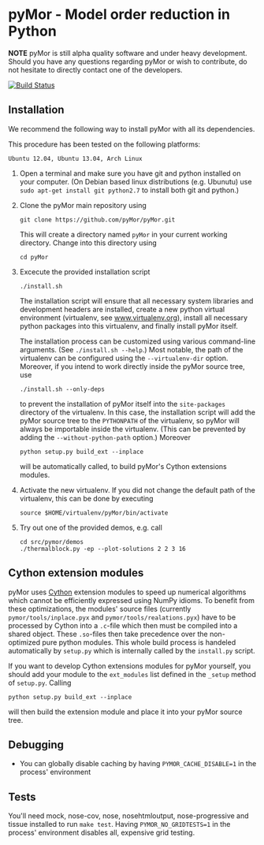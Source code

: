 pyMor - Model order reduction in Python
=======================================

**NOTE** pyMor is still alpha quality software and under heavy development.
Should you have any questions regarding pyMor or wish to contribute, do not
hesitate to directly contact one of the developers.

[![Build Status](https://travis-ci.org/pyMor/pyMor.png)](https://travis-ci.org/pyMor/pyMor)


Installation
------------

We recommend the following way to install pyMor with all its dependencies.

This procedure has been tested on the following platforms:

    Ubuntu 12.04, Ubuntu 13.04, Arch Linux


1.  Open a terminal and make sure you have git and python installed on your
    computer. (On Debian based linux distributions (e.g. Ubunutu) use `sudo
    apt-get install git python2.7` to install both git and python.)

2.  Clone the pyMor main repository using
    
        git clone https://github.com/pyMor/pyMor.git
    
    This will create a directory named `pyMor` in your current working directory.
    Change into this directory using
    
        cd pyMor

3.  Excecute the provided installation script
    
        ./install.sh
    
    The installation script will ensure that all necessary system libraries and
    development headers are installed, create a new python virtual environment
    (virtualenv, see www.virtualenv.org), install all necessary python packages into
    this virtualenv, and finally install pyMor itself.
    
    The installation process can be customized using various command-line arguments.
    (See `./install.sh --help`.) Most notable, the path of the virtualenv can be
    configured using the `--virtualenv-dir` option.  Moreover, if you intend to work
    directly inside the pyMor source tree, use
    
        ./install.sh --only-deps
    
    to prevent the installation of pyMor itself into the `site-packages` directory
    of the virtualenv. In this case, the installation script will add the pyMor
    source tree to the `PYTHONPATH` of the virtualenv, so pyMor will always be
    importable inside the virtualenv. (This can be prevented by adding the
    `--without-python-path` option.) Moreover
    
        python setup.py build_ext --inplace
    
    will be automatically called, to build pyMor's Cython extensions modules.
   
4.  Activate the new virtualenv. If you did not change the default path of the
    virtualenv, this can be done by executing
    
        source $HOME/virtualenv/pyMor/bin/activate
    
5.  Try out one of the provided demos, e.g. call
    
        cd src/pymor/demos
        ./thermalblock.py -ep --plot-solutions 2 2 3 16


Cython extension modules
------------------------

pyMor uses [Cython](http://www.cython.org/) extension modules to speed up
numerical algorithms which cannot be efficiently expressed using NumPy idioms.
To benefit from these optimizations, the modules' source files (currently
`pymor/tools/inplace.pyx` and `pymor/tools/realations.pyx`) have to be processed
by Cython into a `.c`-file which then must be compiled into a shared object.
These `.so`-files then take precedence over the non-optimized pure python
modules.  This whole build process is handeled automatically by `setup.py`
which is internally called by the `install.py` script.  

If you want to develop Cython extensions modules for pyMor yourself, you should
add your module to the `ext_modules` list defined in the `_setup` method of
`setup.py`. Calling

    python setup.py build_ext --inplace

will then build the extension module and place it into your pyMor source tree.


Debugging
---------

 * You can globally disable caching by having `PYMOR_CACHE_DISABLE=1` in the process' environment


Tests
-----

You'll need mock, nose-cov, nose, nosehtmloutput, nose-progressive and tissue installed to run `make test`.
Having `PYMOR_NO_GRIDTESTS=1` in the process' environment disables all, expensive grid testing.
